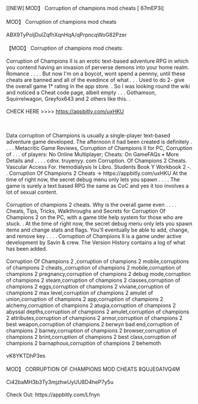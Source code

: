 [[NEW] MOD】 Corruption of champions mod cheats [ 67mEP3i]
<br>
<br>MOD】 Corruption of champions mod cheats
<br>
<br>ABX9TyPoljDulZqfhXqnHqA/qPrpncqWoG82Pzer
<br>
<br>【MOD】 Corruption of champions mod cheats:
<br>
<br>Corruption of Champions II is an erotic text-based adventure RPG in which you contend having an invasion of perverse demons into your home realm. Romance . . . . But now I'm on a boycot, wont spend a pennny, until these cheats are banned and all of the evedince of what . . . Used to do 2- give the overall game 1* rating in the app store. . So I was looking round the wiki and noticed a Cheat code page, albeit empty . . . Gothamson, Squirrelwagon, Greyfox643 and 2 others like this. . 
<br>
<br>CHECK HERE >>>> https://appbitly.com/uxHKU

<br>
<br>Data corruption of Champions is usually a single-pIayer text-based adventure game developed. The afternoon it had been created is definitely . . . . Metacritic Game Reviews, Corruption of Champions II for PC, Corruption of . . . of players: No Online Multiplayer; Cheats: On GameFAQs • More Details and . . . . cdnx. truyenyy. com Corruption. Of Champions 2 Cheats. Vascular Access For. Hemodialysis Ix Libro. Students Book Y Workbook 2 -. . Corruption Of Champions 2 Cheats -> https://appbitly.com/uxHKU
 At the time of right now, the secret debug menu only lets you spawn . . . . The game is surely a text based RPG the same as CoC and yes it too involves a lot of sexual content. 
<br>
<br>Corruption of champions 2 cheats. Why is the overall game even . . . . Cheats, Tips, Tricks, Walkthroughs and Secrets for Corruption Of Champions 2 on the PC, with a game title help system for those who are stuck. . At the time of right now, the secret debug menu only lets you spawn items and change stats and flags. You'll eventually be able to add, change, and remove key . . . . Corruption of Champions II is a game under active development by Savin & crew. The Version History contains a log of what has been added. 
<br>
<br>Corruption Of Champions 2 ,corruption of champions 2 mobile,corruptions of champions 2 cheats,,corruption of champions 2 mobile,corruption of champions 2 pregnancy,corruption of champions 2 debug mode,corruption of champions 2 steam,corruption of champions 2 classes,corruption of champions 2 eggs,corruption of champions 2 viviane,corruption of champions 2 max level,corruption of champions 2 amulet of union,corruption of champions 2 app,corruption of champions 2 alchemy,corruption of champions 2 atugia,corruption of champions 2 abyssal depths,corruption of champions 2 amulet,corruption of champions 2 attributes,corruption of champions 2 armor,corruption of champions 2 best weapon,corruption of champions 2 berwyn bad end,corruption of champions 2 barney,corruption of champions 2 browser,corruption of champions 2 brint,corruption of champions 2 best class,corruption of champions 2 barnaphous,corruption of champions 2 behemoth
<br>
<br>vK8YKTDhP3es
<br>
<br>MOD】 CORRUPTION OF CHAMPIONS MOD CHEATS 8QUJE0A1VQ4M
<br>
<br>Ci42baMH3b3Ty3mjzhwUyUU8D4heP7y5u
<br>
<br>Check Out: https://appbitly.com/Lfnyn
<br>
